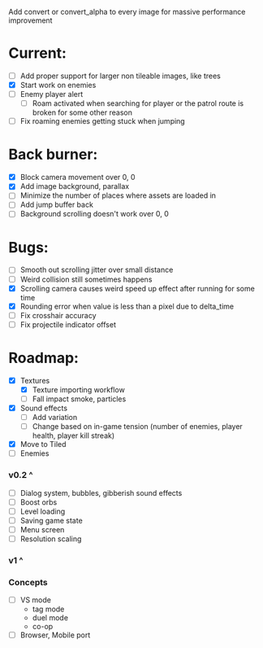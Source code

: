 Add convert or convert_alpha to every image for massive performance improvement

# Current:

- [ ] Add proper support for larger non tileable images, like trees
- [x] Start work on enemies
- [ ] Enemy player alert
  - [ ] Roam activated when searching for player or the patrol route is broken for some other reason
- [ ] Fix roaming enemies getting stuck when jumping

# Back burner:

- [x] Block camera movement over 0, 0
- [x] Add image background, parallax
- [ ] Minimize the number of places where assets are loaded in
- [ ] Add jump buffer back
- [ ] Background scrolling doesn't work over 0, 0

# Bugs:

- [ ] Smooth out scrolling jitter over small distance
- [ ] Weird collision still sometimes happens
- [x] Scrolling camera causes weird speed up effect after running for some time
- [x] Rounding error when value is less than a pixel due to delta_time
- [ ] Fix crosshair accuracy
- [ ] Fix projectile indicator offset

# Roadmap:

- [x] Textures
  - [x] Texture importing workflow
  - [ ] Fall impact smoke, particles
- [x] Sound effects
  - [ ] Add variation
  - [ ] Change based on in-game tension (number of enemies, player health, player kill streak)
- [x] Move to Tiled
- [ ] Enemies

### v0.2 ^

- [ ] Dialog system, bubbles, gibberish sound effects
- [ ] Boost orbs
- [ ] Level loading
- [ ] Saving game state
- [ ] Menu screen
- [ ] Resolution scaling

### v1 ^

### Concepts

- [ ] VS mode
  - tag mode
  - duel mode
  - co-op
- [ ] Browser, Mobile port
